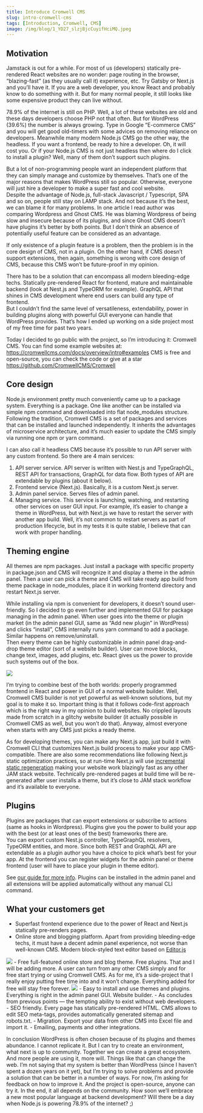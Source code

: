 ```yaml
---
title: Introduce Cromwell CMS
slug: intro-cromwell-cms
tags: [Introduction, Cromwell, CMS]
image: /img/blog/1_YD27_slzjBjcCuyifHciMQ.jpeg
---
```


## Motivation

Jamstack is out for a while. For most of us (developers) statically pre-rendered React websites are no wonder: page routing in the browser, “blazing-fast” (as they usually call it) experience, etc. Try Gatsby or Next.js and you’ll have it. If you are a web developer, you know React and probably know to do something with it. But for many normal people, it still looks like some expensive product they can live without.  

78.9% of the internet is still on PHP. Well, a lot of these websites are old and these days developers choose PHP not that often. But for WordPress (39.6%) the number is always growing. Type in Google “E-commerce CMS” and you will get good old-timers with some advices on removing reliance on developers.
Meanwhile many modern Node.js CMS go the other way, the headless. If you want a frontend, be ready to hire a developer. Oh, it will cost you.
Or if your Node.js CMS is not just headless then where do I click to install a plugin? Well, many of them don’t support such plugins.  

But a lot of non-programming people want an independent platform that they can simply manage and customize by themselves. That’s one of the major reasons that makes WordPress still so popular. Otherwise, everyone will just hire a developer to make a super fast and cool website.  
Despite the advantage of Node.js, full-stack Javascript / Typescript, SPA and so on, people still stay on LAMP stack. And not because it’s the best, we can blame it for many problems. In one article I read author was comparing Wordpress and Ghost CMS. He was blaming Wordpress of being slow and insecure because of its plugins, and since Ghost CMS doesn’t have plugins it’s better by both points. But I don’t think an absence of potentially useful feature can be considered as an advantage.  

If only existence of a plugin feature is a problem, then the problem is in the core design of CMS, not in a plugin. On the other hand, if CMS doesn’t support extensions, then again, something is wrong with core design of CMS, because this CMS won’t be future-proof in my opinion.  

There has to be a solution that can encompass all modern bleeding-edge techs. Statically pre-rendered React for frontend, mature and maintainable backend (look at Nest.js and TypeORM for example). GraphQL API that shines in CMS development where end users can build any type of frontend.  
But I couldn’t find the same level of versatileness, extendability, power in building plugins along with powerful GUI everyone can handle that WordPress provides. That’s how I ended up working on a side project most of my free time for past two years.  

Today I decided to go public with the project, so I’m introducing it: Cromwell CMS. You can find some example websites at: https://cromwellcms.com/docs/overview/intro#examples
CMS is free and open-source, you can check the code or give at a star https://github.com/CromwellCMS/Cromwell


## Core design

Node.js environment pretty much conveniently came up to a package system. Everything is a package. One like another can be installed via simple npm command and downloaded into flat node_modules structure.
Following the tradition, Cromwell CMS is a set of packages and services that can be installed and launched independently. It inherits the advantages of microservice architecture, and it’s much easier to update the CMS simply via running one npm or yarn command.  

I can also call it headless CMS because it’s possible to run API server with any custom frontend.
So there are 4 main services:

1. API server service. API server is written with Nest.js and TypeGraphQL, REST API for transactions, GraphQL for data flow. Both types of API are extendable by plugins (about it below).
2. Frontend service (Next.js). Basically, it is a custom Next.js server.
3. Admin panel service. Serves files of admin panel.
4. Managing service. This service is launching, watching, and restarting other services on user GUI input. For example, it’s easier to change a theme in WordPress, but with Next.js we have to restart the server with another app build. Well, it’s not common to restart servers as part of production lifecycle, but in my tests it is quite stable, I believe that can work with proper handling.


## Theming engine

All themes are npm packages. Just install a package with specific property in package.json and CMS will recognize it and display a theme in the admin panel. Then a user can pick a theme and CMS will take ready app build from theme package in node_modules, place it in working frontend directory and restart Next.js server.  

While installing via npm is convenient for developers, it doesn’t sound user-friendly. So I decided to go even further and implemented GUI for package managing in the admin panel. When user goes into the theme or plugin market (in the admin panel GUI, same as “Add new plugin” in WordPress) and clicks “install”, CMS internally runs yarn command to add a package. Similar happens on remove/uninstall.  
Then every theme can be highly customizable in admin panel drag-and-drop theme editor (sort of a website builder). User can move blocks, change text, images, add plugins, etc. React gives us the power to provide such systems out of the box.  

<img src="/img/blog/1_k-hpw7dtmj590vMZzk4Mag.jpeg"/>


I’m trying to combine best of the both worlds: properly programmed frontend in React and power in GUI of a normal website builder. Well, Cromwell CMS builder is not yet powerful as well-known solutions, but my goal is to make it so. Important thing is that it follows code-first approach which is the right way in my opinion to build websites. No crippled layouts made from scratch in a glitchy website builder (it actually possible in Cromwell CMS as well, but you won’t do that).
Anyway, almost everyone when starts with any CMS just picks a ready theme.  

As for developing themes, you can make any Next.js app, just build it with Cromwell CLI that customizes Next.js build process to make your app CMS-compatible. There are also some recommendations like following Next.js static optimization practices, so at run-time Next.js will use [incremental static regeneration](https://vercel.com/docs/concepts/next.js/incremental-static-regeneration) making your website work blazingly fast as any other JAM stack website. Technically pre-rendered pages at build time will be re-generated after user installs a theme, but it’s close to JAM stack workflow and it’s available to everyone.


## Plugins

Plugins are packages that can export extensions or subscribe to actions (same as hooks in Wordpress). Plugins give you the power to build your app with the best (or at least ones of the best) frameworks there are.  
You can export custom Nest.js controller, TypeGraphQL resolvers, TypeORM entities, and more. Since both REST and GraphQL API are extendable as a plugin author you have a choice to pick what’s best for your app.
At the frontend you can register widgets for the admin panel or theme frontend (user will have to place your plugin in theme editor).

See [our guide for more info](https://cromwellcms.com/docs/development/plugin-development/).
Plugins can be installed in the admin panel and all extensions will be applied automatically without any manual CLI command.  


## What your customers get

- Superfast frontend experience due to the power of React and Next.js statically pre-renders pages.
- Online store and blogging platform. Apart from providing bleeding-edge techs, it must have a decent admin panel experience, not worse than well-known CMS. Modern block-styled text editor based on [Editor.js](https://editorjs.io/)
<img src="/img/blog/1_SKGW9asz4hnAmeWu566mmQ.jpeg"/>
- Free full-featured online store and blog theme. Free plugins. That and I will be adding more. A user can turn from any other CMS simply and for free start trying or using Cromwell CMS. As for me, it’s a side-project that I really enjoy putting free time into and it won’t change. Everything added for free will stay free forever.
<img src="/img/blog/1_eS1P60l8HGt2TwkNUy1PEw.png"/>
- Easy to install and use themes and plugins. Everything is right in the admin panel GUI. Website builder.
- As concludes from previous points — the tempting ability to exist without web developers.
- SEO friendly. Every page has statically pre-rendered HTML. CMS allows to edit SEO meta-tags, provides automatically generated sitemap and robots.txt.
- Migration. Export your data from other CMS into Excel file and import it.
- Emailing, payments and other integrations.

In conclusion
WordPress is often chosen because of its plugins and themes abundance. I cannot replicate it. But I can try to create an environment, what next is up to community. Together we can create a great ecosystem. And more people are using it, more will. Things like that can change the web.
I’m not saying that my system is better than WordPress (since I haven’t spent a dozen years on it yet), but I’m trying to solve problems and provide a solution that can be better in a number of ways.
For now, I’m asking for feedback on how to improve it. And the project is open-source, anyone can try it. In the end, it all depends on the community. How soon we’ll embrace a new most popular language at backend development? Will there be a day when Node.js is powering 78.9% of the internet? ;)